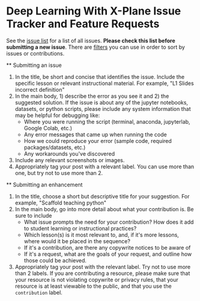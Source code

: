 # Deep Learning With X-Plane Issue Tracker and Feature Requests

See the [issue list](https://github.com/conor103/DL_with_XPlane/issues) for a list of all issues. **Please check this list before submitting a new issue**. There are [filters](https://github.com/conor103/DL_with_XPlane/labels) you can use in order to sort by issues or contributions.

** Submitting an issue
1. In the title, be short and concise that identifies the issue. Include the specific lesson or relevant instructional material. For example, "L1 Slides incorrect definition"
2. In the main body, 1) describe the error as you see it and 2) the suggested solution. If the issue is about any of the jupyter notebooks, datasets, or python scripts, please include any system information that may be helpful for debugging like:
    * Where you were running the script (terminal, anaconda, jupyterlab, Google Colab, etc.)
    * Any error messages that came up when running the code
    * How we could reproduce your error (sample code, required packages/datasets, etc.)
    * Any workarounds you've discovered
3. Include any relevant screenshots or images.
4. Appropriately tag your post with a relevant label. You can use more than one, but try not to use more than 2.

** Submitting an enhancement
1. In the title, choose a short but descriptive title for your suggestion. For example, "Scaffold teaching python"
2. In the main body, go into more detail about what your contribution is. Be sure to include
    * What issue prompts the need for your contribution? How does it add to student learning or instructional practices?
    * Which lesson(s) is it most relevant to, and, if it's more lessons, where would it be placed in the sequence?
    * If it's a contribution, are there any copywrite notices to be aware of
    * If it's a request, what are the goals of your request, and outline how those could be achieved.
3. Appropriately tag your post with the relevant label. Try not to use more than 2 labels. If you are contributing a resource, please make sure that your resource is not violating copywrite or privacy rules, that your resource is at least viewable to the public, and that you use the `contribution` label.
